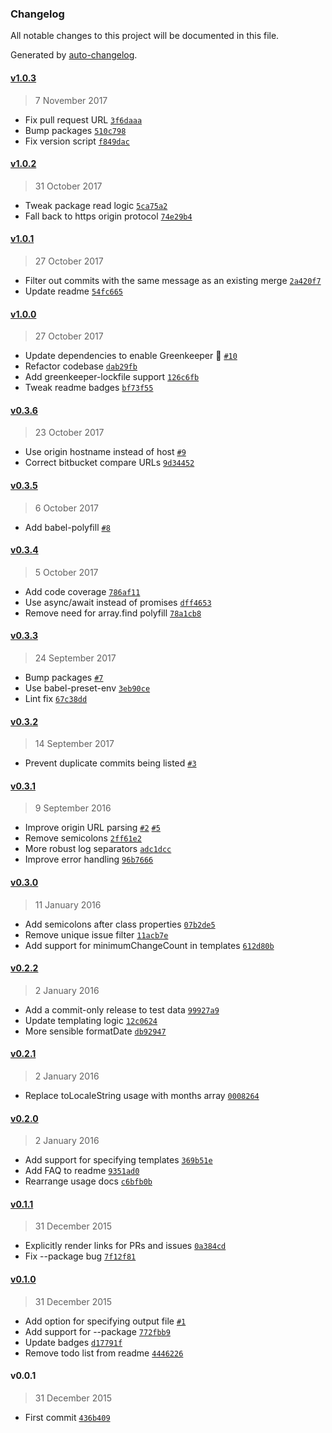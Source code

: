 ### Changelog
All notable changes to this project will be documented in this file.

Generated by [auto-changelog](https://github.com/CookPete/auto-changelog).

#### [v1.0.3](https://github.com/CookPete/auto-changelog/compare/v1.0.2...v1.0.3)
> 7 November 2017
- Fix pull request URL [`3f6daaa`](https://github.com/CookPete/auto-changelog/commit/3f6daaa35b3da08bafec0ef9229cb4b09bc1c9cb)
- Bump packages [`510c798`](https://github.com/CookPete/auto-changelog/commit/510c798fe6bb688234bb8b4eb3885055a47ee2bb)
- Fix version script [`f849dac`](https://github.com/CookPete/auto-changelog/commit/f849dac557b2c24512c553d9fccb93e1455a8c2e)

#### [v1.0.2](https://github.com/CookPete/auto-changelog/compare/v1.0.1...v1.0.2)
> 31 October 2017
- Tweak package read logic [`5ca75a2`](https://github.com/CookPete/auto-changelog/commit/5ca75a2a051a496fe7899185d486dc6447a44d7a)
- Fall back to https origin protocol [`74e29b4`](https://github.com/CookPete/auto-changelog/commit/74e29b4c40a8522a8aa33b6b66e845859dbcde1d)

#### [v1.0.1](https://github.com/CookPete/auto-changelog/compare/v1.0.0...v1.0.1)
> 27 October 2017
- Filter out commits with the same message as an existing merge [`2a420f7`](https://github.com/CookPete/auto-changelog/commit/2a420f793ac3b761291cfd5499676a80953cbee7)
- Update readme [`54fc665`](https://github.com/CookPete/auto-changelog/commit/54fc6659e9283b6d6afc95486893aa56df13111c)

#### [v1.0.0](https://github.com/CookPete/auto-changelog/compare/v0.3.6...v1.0.0)
> 27 October 2017
- Update dependencies to enable Greenkeeper 🌴 [`#10`](https://github.com/CookPete/auto-changelog/pull/10)
- Refactor codebase [`dab29fb`](https://github.com/CookPete/auto-changelog/commit/dab29fb3a030ffe2799075ef46c70c734d8d2b89)
- Add greenkeeper-lockfile support [`126c6fb`](https://github.com/CookPete/auto-changelog/commit/126c6fbd054c16624ab39cbb51a2eab99bc832c6)
- Tweak readme badges [`bf73f55`](https://github.com/CookPete/auto-changelog/commit/bf73f555422ef5338455182b9649badc122bdadf)

#### [v0.3.6](https://github.com/CookPete/auto-changelog/compare/v0.3.5...v0.3.6)
> 23 October 2017
- Use origin hostname instead of host [`#9`](https://github.com/CookPete/auto-changelog/issues/9)
- Correct bitbucket compare URLs [`9d34452`](https://github.com/CookPete/auto-changelog/commit/9d344527171c158e1d56fdfde5cce870c5ba84bf)

#### [v0.3.5](https://github.com/CookPete/auto-changelog/compare/v0.3.4...v0.3.5)
> 6 October 2017
- Add babel-polyfill [`#8`](https://github.com/CookPete/auto-changelog/issues/8)

#### [v0.3.4](https://github.com/CookPete/auto-changelog/compare/v0.3.3...v0.3.4)
> 5 October 2017
- Add code coverage [`786af11`](https://github.com/CookPete/auto-changelog/commit/786af11c841fe158fbb8eb3d6a0e2c0ee8b1a93a)
- Use async/await instead of promises [`dff4653`](https://github.com/CookPete/auto-changelog/commit/dff465371252ce6ab4cd05e49d4c41fd8d3bb37a)
- Remove need for array.find polyfill [`78a1cb8`](https://github.com/CookPete/auto-changelog/commit/78a1cb8ac9327ecb0efadffed037f90191bdce5a)

#### [v0.3.3](https://github.com/CookPete/auto-changelog/compare/v0.3.2...v0.3.3)
> 24 September 2017
- Bump packages [`#7`](https://github.com/CookPete/auto-changelog/issues/7)
- Use babel-preset-env [`3eb90ce`](https://github.com/CookPete/auto-changelog/commit/3eb90ce74791fa803e3013aab12d0ff3cecc403b)
- Lint fix [`67c38dd`](https://github.com/CookPete/auto-changelog/commit/67c38ddf70b7420de0a9bae061efe858e879e0b7)

#### [v0.3.2](https://github.com/CookPete/auto-changelog/compare/v0.3.1...v0.3.2)
> 14 September 2017
- Prevent duplicate commits being listed [`#3`](https://github.com/CookPete/auto-changelog/issues/3)

#### [v0.3.1](https://github.com/CookPete/auto-changelog/compare/v0.3.0...v0.3.1)
> 9 September 2016
- Improve origin URL parsing [`#2`](https://github.com/CookPete/auto-changelog/issues/2) [`#5`](https://github.com/CookPete/auto-changelog/issues/5)
- Remove semicolons [`2ff61e2`](https://github.com/CookPete/auto-changelog/commit/2ff61e2f6b415bd24cfdf1788a3a4239138e6aa2)
- More robust log separators [`adc1dcc`](https://github.com/CookPete/auto-changelog/commit/adc1dccb744335ed1b0cb52a32f23605f92bbe97)
- Improve error handling [`96b7666`](https://github.com/CookPete/auto-changelog/commit/96b7666e50126dc515bb7bf2f9a79090ad7d8806)

#### [v0.3.0](https://github.com/CookPete/auto-changelog/compare/v0.2.2...v0.3.0)
> 11 January 2016
- Add semicolons after class properties [`07b2de5`](https://github.com/CookPete/auto-changelog/commit/07b2de5131f4354565b2ba94a5fc181a1448b5c2)
- Remove unique issue filter [`11acb7e`](https://github.com/CookPete/auto-changelog/commit/11acb7e4a9f2782a95e0932917828646103bd85a)
- Add support for minimumChangeCount in templates [`612d80b`](https://github.com/CookPete/auto-changelog/commit/612d80b02cabbc2faeddd39c57bd086661932aef)

#### [v0.2.2](https://github.com/CookPete/auto-changelog/compare/v0.2.1...v0.2.2)
> 2 January 2016
- Add a commit-only release to test data [`99927a9`](https://github.com/CookPete/auto-changelog/commit/99927a9b2126e656f70964f303a477aa4a5f811b)
- Update templating logic [`12c0624`](https://github.com/CookPete/auto-changelog/commit/12c0624e7e419a70bd5f3b403d7e0bd8f23ec617)
- More sensible formatDate [`db92947`](https://github.com/CookPete/auto-changelog/commit/db92947e6129cc20cd7777b7ed90b2bd547918c0)

#### [v0.2.1](https://github.com/CookPete/auto-changelog/compare/v0.2.0...v0.2.1)
> 2 January 2016
- Replace toLocaleString usage with months array [`0008264`](https://github.com/CookPete/auto-changelog/commit/0008264bcabddf8d2b6b19fde7aa41b0de7a5b77)

#### [v0.2.0](https://github.com/CookPete/auto-changelog/compare/v0.1.1...v0.2.0)
> 2 January 2016
- Add support for specifying templates [`369b51e`](https://github.com/CookPete/auto-changelog/commit/369b51e9ff05bccba19cd09d9d519bca579bf972)
- Add FAQ to readme [`9351ad0`](https://github.com/CookPete/auto-changelog/commit/9351ad0b5f6e7f59e1b51b1c7ea1a3e7720dfbbc)
- Rearrange usage docs [`c6bfb0b`](https://github.com/CookPete/auto-changelog/commit/c6bfb0be0b429ce7f9697eb1097ec3e2288aff74)

#### [v0.1.1](https://github.com/CookPete/auto-changelog/compare/v0.1.0...v0.1.1)
> 31 December 2015
- Explicitly render links for PRs and issues [`0a384cd`](https://github.com/CookPete/auto-changelog/commit/0a384cdeb3e9c3641fc3f655b0d9aeff58f8ebd3)
- Fix --package bug [`7f12f81`](https://github.com/CookPete/auto-changelog/commit/7f12f81f06441af4c74508ccc673e7052dec8d18)

#### [v0.1.0](https://github.com/CookPete/auto-changelog/compare/v0.0.1...v0.1.0)
> 31 December 2015
- Add option for specifying output file [`#1`](https://github.com/CookPete/auto-changelog/issues/1)
- Add support for --package [`772fbb9`](https://github.com/CookPete/auto-changelog/commit/772fbb988f41d893bccd88417a2b5992543bc936)
- Update badges [`d17791f`](https://github.com/CookPete/auto-changelog/commit/d17791f478b7fc4a48877b5c79a1ce857223553a)
- Remove todo list from readme [`4446226`](https://github.com/CookPete/auto-changelog/commit/4446226048642ad19a7bfbc1c2f8040a6d15cbc3)

#### v0.0.1
> 31 December 2015
- First commit [`436b409`](https://github.com/CookPete/auto-changelog/commit/436b409bb6b3f853d14e2eda6ca1d87f78d00a14)

